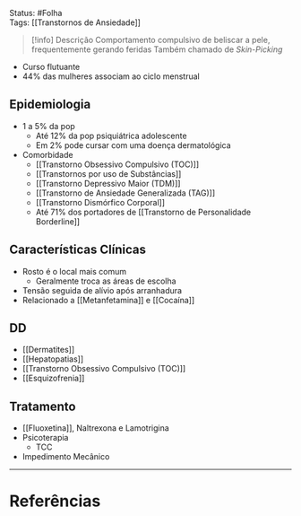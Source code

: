 Status: #Folha    
Tags: [[Transtornos de Ansiedade]]
<br/>
>[!info] Descrição
>Comportamento compulsivo de beliscar a pele, frequentemente gerando feridas
>Também chamado de _Skin-Picking_

- Curso flutuante
- 44% das mulheres associam ao ciclo menstrual
## Epidemiologia
- 1 a 5% da pop
	- Até 12% da pop psiquiátrica adolescente
	- Em 2% pode cursar com uma doença dermatológica
- Comorbidade
	- [[Transtorno Obsessivo Compulsivo (TOC)]]
	- [[Transtornos por uso de Substâncias]]
	- [[Transtorno Depressivo Maior (TDM)]]
	- [[Transtorno de Ansiedade Generalizada (TAG)]]
	- [[Transtorno Dismórfico Corporal]]
	- Até 71% dos portadores de [[Transtorno de Personalidade Borderline]]
## Características Clínicas
- Rosto é o local mais comum
	- Geralmente troca as áreas de escolha
- Tensão seguida de alívio após arranhadura
- Relacionado a [[Metanfetamina]] e [[Cocaína]]
## DD
- [[Dermatites]]
- [[Hepatopatias]]
- [[Transtorno Obsessivo Compulsivo (TOC)]]
- [[Esquizofrenia]]
## Tratamento
- [[Fluoxetina]], Naltrexona e Lamotrigina
- Psicoterapia
	- TCC
- Impedimento Mecânico
____
# Referências

